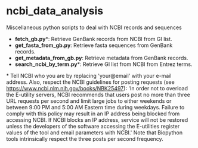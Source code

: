 # ncbi_data_analysis
Miscellaneous python scripts to deal with NCBI records and sequences

* **fetch_gb.py**\*: Retrieve GenBank records from NCBI from GI list.
* **get_fasta_from_gb.py**: Retrieve fasta sequences from GenBank records.
* **get_metadata_from_gb.py**: Retrieve metadata from GenBank records.
* **search_ncbi_by_term.py**\*: Retrieve GI list from NCBI from Entrez terms.

\* Tell NCBI who you are by replacing 'your@email' with your e-mail address. Also, respect the NCBI guidelines for posting requests (see https://www.ncbi.nlm.nih.gov/books/NBK25497): 'In order not to overload the E-utility servers, NCBI recommends that users post no more than three URL requests per second and limit large jobs to either weekends or between 9:00 PM and 5:00 AM Eastern time during weekdays. Failure to comply with this policy may result in an IP address being blocked from accessing NCBI. If NCBI blocks an IP address, service will not be restored unless the developers of the software accessing the E-utilities register values of the tool and email parameters with NCBI.' Note that Biopython tools intrinsically respect the three posts per second frequency.
